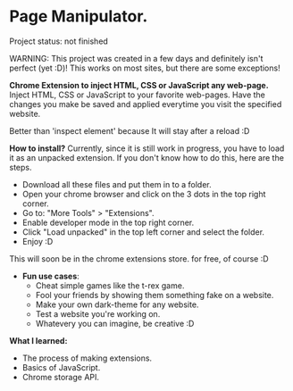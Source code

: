 # Page Manipulator.

Project status: not finished

WARNING: This project was created in a few days and definitely isn't perfect (yet :D)!
This works on most sites, but there are some exceptions!

**Chrome Extension to inject HTML, CSS or JavaScript any web-page.**
Inject HTML, CSS or JavaScript to your favorite web-pages.
Have the changes you make be saved and applied everytime you visit the specified website.

Better than 'inspect element' because It will stay after a reload :D


**How to install?**
Currently, since it is still work in progress, you have to load it as an unpacked extension.
If you don't know how to do this, here are the steps.
- Download all these files and put them in to a folder.
- Open your chrome browser and click on the 3 dots in the top right corner.
- Go to: "More Tools" > "Extensions".
- Enable developer mode in the top right corner.
- Click "Load unpacked" in the top left corner and select the folder.
- Enjoy :D

This will soon be in the chrome extensions store.
for free, of course :D

- **Fun use cases**:
    - Cheat simple games like the t-rex game.
    - Fool your friends by showing them something fake on a website.
    - Make your own dark-theme for any website.
    - Test a website you're working on.
    - Whatevery you can imagine, be creative :D


**What I learned:**
- The process of making extensions.
- Basics of JavaScript.
- Chrome storage API.


